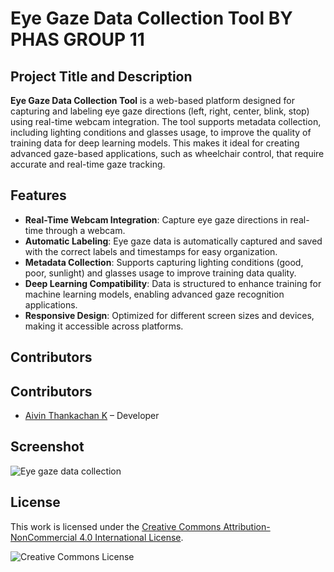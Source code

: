 # Eye Gaze Data Collection Tool BY PHAS GROUP 11

## **Project Title and Description**

**Eye Gaze Data Collection Tool** is a web-based platform designed for capturing and labeling eye gaze directions (left, right, center, blink, stop) using real-time webcam integration. The tool supports metadata collection, including lighting conditions and glasses usage, to improve the quality of training data for deep learning models. This makes it ideal for creating advanced gaze-based applications, such as wheelchair control, that require accurate and real-time gaze tracking.

## **Features**

- **Real-Time Webcam Integration**: Capture eye gaze directions in real-time through a webcam.
- **Automatic Labeling**: Eye gaze data is automatically captured and saved with the correct labels and timestamps for easy organization.
- **Metadata Collection**: Supports capturing lighting conditions (good, poor, sunlight) and glasses usage to improve training data quality.
- **Deep Learning Compatibility**: Data is structured to enhance training for machine learning models, enabling advanced gaze recognition applications.
- **Responsive Design**: Optimized for different screen sizes and devices, making it accessible across platforms.

## Contributors  
## Contributors  
- [Aivin Thankachan K](https://github.com/Aivintk) – Developer  

## **Screenshot**

![Eye gaze data collection](https://github.com/user-attachments/assets/c8f34eea-0cb6-46aa-9898-e85826ecbec3)


## License

This work is licensed under the [Creative Commons Attribution-NonCommercial 4.0 International License](http://creativecommons.org/licenses/by-nc/4.0/).

![Creative Commons License](https://i.creativecommons.org/l/by-nc/4.0/88x31.png)

